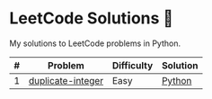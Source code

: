 # LeetCode Solutions 🚀
My solutions to LeetCode problems in Python.

| # | Problem | Difficulty | Solution |
|---|---------|-----------|----------|
| 1 | [duplicate-integer](https://neetcode.io/problems/duplicate-integer) | Easy | [Python](easy/duplicate-integer.py) |
